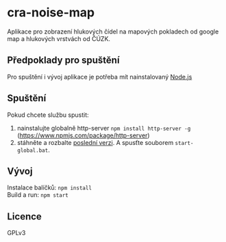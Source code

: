 # cra-noise-map

Aplikace pro zobrazení hlukových čídel na mapových pokladech od google map a hlukových vrstvách od ČÚZK.

## Předpoklady pro spuštění
Pro spuštění i vývoj aplikace je potřeba mít nainstalovaný [Node.js]

## Spuštění

Pokud chcete službu spustit: 

1. nainstalujte globalně http-server `npm install http-server -g` (https://www.npmjs.com/package/http-server) 
2. stáhněte a rozbalte [poslední verzi]. A spusťte souborem `start-global.bat`.  

## Vývoj
Instalace balíčků: `npm install`  
Build a run: `npm start`

## Licence
GPLv3

[poslední verzi]: <https://github.com/oksystem-as/cra-noise-map/releases/latest>
[Node.js]: <https://nodejs.org/en/>   
